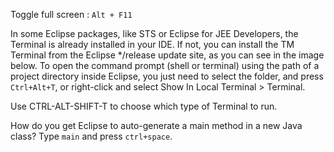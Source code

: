 Toggle full screen : `Alt + F11`

In some Eclipse packages, like STS or Eclipse for JEE Developers, the Terminal is already installed in your IDE. 
If not, you can install the TM Terminal from the Eclipse */release update site, as you can see in the image below.
To open the command prompt (shell or terminal) using the path of a project directory inside Eclipse, you just need to select the folder, and press `Ctrl+Alt+T`, or right-click and select Show In Local Terminal > Terminal.


Use CTRL-ALT-SHIFT-T to choose which type of Terminal to run.

How do you get Eclipse to auto-generate a main method in a new Java class?
Type `main` and press `ctrl+space`.
